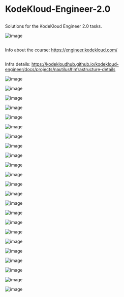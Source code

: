 # KodeKloud-Engineer-2.0
##
Solutions for the KodeKloud Engineer 2.0 tasks.

![image](https://github.com/janaom/KodeKloud-Engineer-2.0/assets/83917694/1650cc64-c42e-4304-a23d-0d2c7380b3c7)







##
Info about the course: https://engineer.kodekloud.com/
##
Infra details: https://kodekloudhub.github.io/kodekloud-engineer/docs/projects/nautilus#infrastructure-details

![image](https://github.com/janaom/KodeKloud-Engineer-2.0/assets/83917694/93c18bfc-6ca2-4b9b-8932-efe9f46ce9b4)

![image](https://github.com/janaom/KodeKloud-Engineer-2.0/assets/83917694/49e3debc-9f1e-4a34-b83f-b3c998ff017e)

![image](https://github.com/janaom/KodeKloud-Engineer-2.0/assets/83917694/2287c97d-644a-4a33-9dbc-5483dc49dfb1)

![image](https://github.com/janaom/KodeKloud-Engineer-2.0/assets/83917694/17ef2ce4-b7ce-4d01-9af2-f434cd7b4d9c)

![image](https://github.com/janaom/KodeKloud-Engineer-2.0/assets/83917694/674ec484-76aa-4dc2-b3ae-eac8eef6e266)

![image](https://github.com/janaom/KodeKloud-Engineer-2.0/assets/83917694/834239b0-a8e3-430f-9d2c-d974b5332c52)

![image](https://github.com/janaom/KodeKloud-Engineer-2.0/assets/83917694/b01a2127-8ffa-480d-a1da-76d824e6bbb6)

![image](https://github.com/janaom/KodeKloud-Engineer-2.0/assets/83917694/e60233ea-3ff5-4008-8059-ccb496e57bef)

![image](https://github.com/janaom/KodeKloud-Engineer-2.0/assets/83917694/4cf95357-2d84-4b23-b22a-c0feb7632829)

![image](https://github.com/janaom/KodeKloud-Engineer-2.0/assets/83917694/bbef5d89-cd69-4201-9837-5db5f28a0768)

![image](https://github.com/janaom/KodeKloud-Engineer-2.0/assets/83917694/2fd10839-e85d-43fb-8459-672eaf421f39)

![image](https://github.com/janaom/KodeKloud-Engineer-2.0/assets/83917694/2f15c57b-b86d-4594-913c-c5045ab31ab0)

![image](https://github.com/janaom/KodeKloud-Engineer-2.0/assets/83917694/2fe246a6-bbfc-486f-8342-651653260d7e)

![image](https://github.com/janaom/KodeKloud-Engineer-2.0/assets/83917694/a042ab91-0f32-409a-b87e-7d0f1f13dcca)

![image](https://github.com/janaom/KodeKloud-Engineer-2.0/assets/83917694/3bc98715-a0e8-40fd-8e38-2a721c99cfc9)

![image](https://github.com/janaom/KodeKloud-Engineer-2.0/assets/83917694/3d4448da-e98c-4319-93bb-8dba304ba4a0)

![image](https://github.com/janaom/KodeKloud-Engineer-2.0/assets/83917694/e517b452-6673-4030-b3c7-422862eb26e0)

![image](https://github.com/janaom/KodeKloud-Engineer-2.0/assets/83917694/61e277ed-d258-4ee0-9047-dd84d529f366)

![image](https://github.com/janaom/KodeKloud-Engineer-2.0/assets/83917694/61e277ed-d258-4ee0-9047-dd84d529f366)

![image](https://github.com/janaom/KodeKloud-Engineer-2.0/assets/83917694/9f760748-deda-4776-84b3-e1d4d88779ef)

![image](https://github.com/janaom/KodeKloud-Engineer-2.0/assets/83917694/97d0d9bd-fa53-4f30-b304-fc0e7142408f)

![image](https://github.com/janaom/KodeKloud-Engineer-2.0/assets/83917694/64edd9f9-d338-4b4f-9440-e339319489f8)


![image](https://github.com/user-attachments/assets/8c9df3be-57bf-4250-a42c-c56950185a18)



